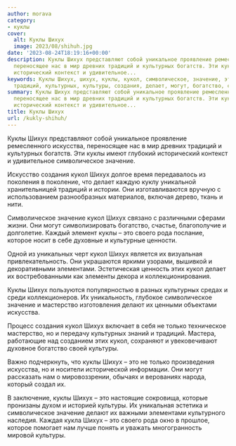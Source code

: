```yaml
---
author: morava
category:
- куклы
cover:
  alt: Куклы Шихух
  image: 2023/08/shihuh.jpg
date: '2023-08-24T18:19:16+00:00'
description: Куклы Шихух представляют собой уникальное проявление ремесленного искусства,
  переносящее нас в мир древних традиций и культурных богатств. Эти куклы имеют глубокий
  исторический контекст и удивительное...
keywords: Куклы Шихух, шихух, куклы, кукол, символическое, значение, это, искусства,
  традиций, культурных, культуры, создания, делает, могут, богатство, своего
summary: Куклы Шихух представляют собой уникальное проявление ремесленного искусства,
  переносящее нас в мир древних традиций и культурных богатств. Эти куклы имеют глубокий
  исторический контекст и удивительное...
title: Куклы Шихух
url: /kukly-shihuh/
---
```


Куклы Шихух представляют собой уникальное проявление ремесленного искусства, переносящее нас в мир древних традиций и культурных богатств. Эти куклы имеют глубокий исторический контекст и удивительное символическое значение.

Искусство создания кукол Шихух долгое время передавалось из поколения в поколение, что делает каждую куклу уникальной хранительницей традиций и истории. Они изготавливаются вручную с использованием разнообразных материалов, включая дерево, ткань и нити.

Символическое значение кукол Шихух связано с различными сферами жизни. Они могут символизировать богатство, счастье, благополучие и долголетие. Каждый элемент куклы – это своего рода послание, которое носит в себе духовные и культурные ценности.

Одной из уникальных черт кукол Шихух является их визуальная привлекательность. Они украшаются яркими узорами, вышивкой и декоративными элементами. Эстетическая ценность этих кукол делает их востребованными как элементы декора и коллекционирования.

Куклы Шихух пользуются популярностью в разных культурных средах и среди коллекционеров. Их уникальность, глубокое символическое значение и мастерство изготовления делают их ценными объектами искусства.

Процесс создания кукол Шихух включает в себя не только техническое мастерство, но и передачу культурных знаний и традиций. Мастера, работающие над созданием этих кукол, сохраняют и увековечивают духовное богатство своей культуры.

Важно подчеркнуть, что куклы Шихух – это не только произведения искусства, но и носители исторической информации. Они могут рассказать нам о мировоззрении, обычаях и верованиях народа, который создал их.

В заключение, куклы Шихух – это настоящие сокровища, которые пронизаны духом и историей культуры. Их уникальная эстетика и символическое значение делают их важными элементами культурного наследия. Каждая кукла Шихух – это своего рода окно в прошлое, которое помогает нам лучше понять и уважать многогранность мировой культуры.